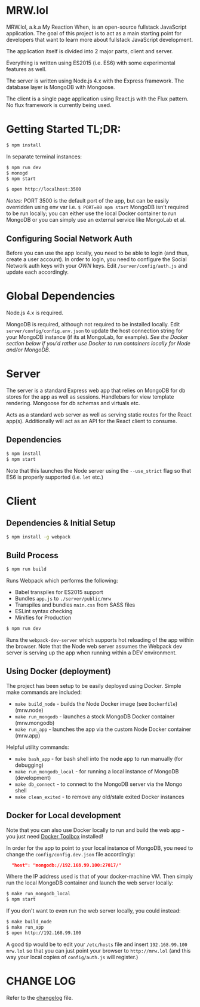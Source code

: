 # MRW.lol

MRW.lol, a.k.a My Reaction When, is an open-source fullstack JavaScript application. The goal of this project is to act as a main starting point for developers that want to learn more about fullstack JavaScript development.

The application itself is divided into 2 major parts, client and server.

Everything is written using ES2015 (i.e. ES6) with some experimental features as well.

The server is written using Node.js 4.x with the Express framework.  The database layer is MongoDB with Mongoose.

The client is a single page application using React.js with the Flux pattern.  No flux framework is currently being used.

# Getting Started TL;DR:

```bash
$ npm install
```

In separate terminal instances:

```bash
$ npm run dev
$ monogd
$ npm start
```

```bash
$ open http://localhost:3500
```

_Notes:_ PORT 3500 is the default port of the app, but can be easily overridden using env var i.e. `$ PORT=80 npm start`
MongoDB isn't required to be run locally; you can either use the local Docker container to run MongoDB or you can simply use an external service like MongoLab et al.

## Configuring Social Network Auth

Before you can use the app locally, you need to be able to login (and thus, create a user account).  In order to login, you need to configure the Social Network auth keys with your *OWN*
keys. Edit `/server/config/auth.js` and update each accordingly.

# Global Dependencies

Node.js 4.x is required.

MongoDB is required, although not required to be installed locally.  Edit `server/config/config.env.json` to update the host connection string for your MongoDB instance (if its at MongoLab, for example).  _See the Docker section below if you'd rather use Docker to run containers locally for Node and/or MongoDB._

# Server

The server is a standard Express web app that relies on MongoDB for db stores for the app as well as sessions.  Handlebars for view template rendering.  Mongoose for db schemas and virtuals etc.

Acts as a standard web server as well as serving static routes for the React app(s). Additionally will act as an API for the React client to consume.

## Dependencies

```bash
$ npm install
$ npm start
```

Note that this launches the Node server using the `--use_strict` flag so that ES6 is properly supported (i.e. `let` etc.)

# Client

## Dependencies & Initial Setup

```bash
$ npm install -g webpack
```

## Build Process

```bash
$ npm run build
```

Runs Webpack which performs the following:

 * Babel transpiles for ES2015 support
 * Bundles `app.js` to `./server/public/mrw`
 * Transpiles and bundles `main.css` from SASS files
 * ESLint syntax checking
 * Minifies for Production

```bash
$ npm run dev
```

Runs the `webpack-dev-server` which supports hot reloading of the app within the browser.  Note that the Node web server assumes the Webpack dev server is serving up the app when running within a DEV environment.

## Using Docker (deployment)

The project has been setup to be easily deployed using Docker.  Simple make commands are included:

 * `make build_node` - builds the Node Docker image (see `Dockerfile`) (mrw.node)
 * `make run_mongodb` - launches a stock MongoDB Docker container (mrw.mongodb)
 * `make run_app` - launches the app via the custom Node Docker container (mrw.app)

Helpful utility commands:

 * `make bash_app` - for bash shell into the node app to run manually (for debugging)
 * `make run_mongodb_local` - for running a local instance of MongoDB (development)
 * `make db_connect` - to connect to the MongoDB server via the Mongo shell
 * `make clean_exited` - to remove any old/stale exited Docker instances

## Docker for Local development

Note that you can also use Docker locally to run and build the web app - you just need [Docker Toolbox](http://docs.docker.com/mac/started/) installed!

In order for the app to point to your local instance of MongoDB, you need to change the `config/config.dev.json` file accordingly:

```json
  "host": "mongodb://192.168.99.100:27017/"
```

Where the IP address used is that of your docker-machine VM.  Then simply run the local MongoDB container and launch the web server locally:

```bash
$ make run_mongodb_local
$ npm start
```

If you don't want to even run the web server locally, you could instead:

```bash
$ make build_node
$ make run_app
$ open http://192.168.99.100
```

A good tip would be to edit your `/etc/hosts` file and insert `192.168.99.100 mrw.lol` so that you can just point your browser to `http://mrw.lol` (and this way your local copies of `config/auth.js` will register.)


# CHANGE LOG

Refer to the [changelog](changelog.md) file.
